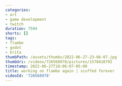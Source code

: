```yaml
---
categories:
- art
- game development
- twitch
duration: 7594
shorts: []
tags:
- flambe
- godot
- krita
thumbPath: /assets/thumbs/2022-06-27-23-06-07.jpg
thumbUri: /videos/726568978/pictures/1578410792
timestamp: 2022-06-27T18:06:07-05:00
title: working on flambe again | scuffed forever
videoId: '726568978'
---
```

